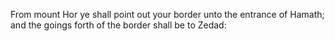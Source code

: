From mount Hor ye shall point out your border unto the entrance of Hamath; and the goings forth of the border shall be to Zedad:
